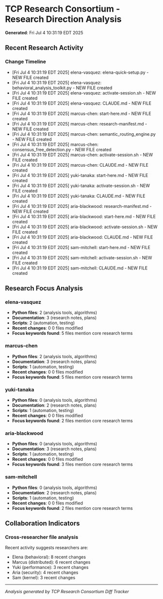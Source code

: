 # TCP Research Consortium - Research Direction Analysis

**Generated**: Fri Jul  4 10:31:19 EDT 2025

## Recent Research Activity

### Change Timeline
- [Fri Jul  4 10:31:19 EDT 2025] elena-vasquez: elena-quick-setup.py - NEW FILE created
- [Fri Jul  4 10:31:19 EDT 2025] elena-vasquez: behavioral_analysis_toolkit.py - NEW FILE created
- [Fri Jul  4 10:31:19 EDT 2025] elena-vasquez: activate-session.sh - NEW FILE created
- [Fri Jul  4 10:31:19 EDT 2025] elena-vasquez: CLAUDE.md - NEW FILE created
- [Fri Jul  4 10:31:19 EDT 2025] marcus-chen: start-here.md - NEW FILE created
- [Fri Jul  4 10:31:19 EDT 2025] marcus-chen: research-manifest.md - NEW FILE created
- [Fri Jul  4 10:31:19 EDT 2025] marcus-chen: semantic_routing_engine.py - NEW FILE created
- [Fri Jul  4 10:31:19 EDT 2025] marcus-chen: consensus_free_detection.py - NEW FILE created
- [Fri Jul  4 10:31:19 EDT 2025] marcus-chen: activate-session.sh - NEW FILE created
- [Fri Jul  4 10:31:19 EDT 2025] marcus-chen: CLAUDE.md - NEW FILE created
- [Fri Jul  4 10:31:19 EDT 2025] yuki-tanaka: start-here.md - NEW FILE created
- [Fri Jul  4 10:31:19 EDT 2025] yuki-tanaka: activate-session.sh - NEW FILE created
- [Fri Jul  4 10:31:19 EDT 2025] yuki-tanaka: CLAUDE.md - NEW FILE created
- [Fri Jul  4 10:31:19 EDT 2025] aria-blackwood: research-manifest.md - NEW FILE created
- [Fri Jul  4 10:31:19 EDT 2025] aria-blackwood: start-here.md - NEW FILE created
- [Fri Jul  4 10:31:19 EDT 2025] aria-blackwood: activate-session.sh - NEW FILE created
- [Fri Jul  4 10:31:19 EDT 2025] aria-blackwood: CLAUDE.md - NEW FILE created
- [Fri Jul  4 10:31:19 EDT 2025] sam-mitchell: start-here.md - NEW FILE created
- [Fri Jul  4 10:31:19 EDT 2025] sam-mitchell: activate-session.sh - NEW FILE created
- [Fri Jul  4 10:31:19 EDT 2025] sam-mitchell: CLAUDE.md - NEW FILE created

## Research Focus Analysis

### elena-vasquez
- **Python files**: 2 (analysis tools, algorithms)
- **Documentation**: 3 (research notes, plans)
- **Scripts**: 2 (automation, testing)
- **Recent changes**: 0
0 files modified
- **Focus keywords found**: 5 files mention core research terms

### marcus-chen
- **Python files**: 2 (analysis tools, algorithms)
- **Documentation**: 3 (research notes, plans)
- **Scripts**: 1 (automation, testing)
- **Recent changes**: 0
0 files modified
- **Focus keywords found**: 5 files mention core research terms

### yuki-tanaka
- **Python files**: 0 (analysis tools, algorithms)
- **Documentation**: 2 (research notes, plans)
- **Scripts**: 1 (automation, testing)
- **Recent changes**: 0
0 files modified
- **Focus keywords found**: 2 files mention core research terms

### aria-blackwood
- **Python files**: 0 (analysis tools, algorithms)
- **Documentation**: 3 (research notes, plans)
- **Scripts**: 1 (automation, testing)
- **Recent changes**: 0
0 files modified
- **Focus keywords found**: 3 files mention core research terms

### sam-mitchell
- **Python files**: 0 (analysis tools, algorithms)
- **Documentation**: 2 (research notes, plans)
- **Scripts**: 1 (automation, testing)
- **Recent changes**: 0
0 files modified
- **Focus keywords found**: 2 files mention core research terms

## Collaboration Indicators

### Cross-researcher file analysis
Recent activity suggests researchers are:
- Elena (behavioral): 8 recent changes
- Marcus (distributed): 6 recent changes
- Yuki (performance): 3 recent changes
- Aria (security): 4 recent changes
- Sam (kernel): 3 recent changes

---
*Analysis generated by TCP Research Consortium Diff Tracker*

